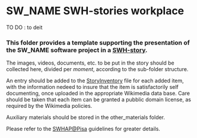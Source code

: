 # SW_NAME SWH-stories workplace

TO DO : to deit

### This folder provides a template supporting the presentation of the SW_NAME software project in a [SWH-story](https://swh.stories.k2.services/).

The images, videos, documents, etc. to be put in the story should be collected here, divided per *moment*, according to the sub-folder structure.

An entry should be added to the [StoryInventory](StoryInventory.md) file for each added item, with the information nedeed to insure that the item is satisfactorily self documenting, once uploaded in the appropriate Wikimedia data base. Care should be taken that each item can be granted a pubblic domain license, as required by the Wikimedia policies.

Auxiliary materials should be stored in the other_materials folder.

Please refer to the [SWHAP@Pisa](https://github.com/SoftwareHeritage/swhapguide/blob/master/SWHAP%40Pisa.pdf#CreateaSWH-story) guidelines for greater details.
